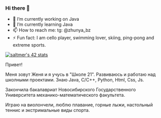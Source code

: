 ### Hi there 👋

- 🔭 I’m currently working on Java
- 🌱 I’m currently learning Java
- 📫 How to reach me: tg: @zhunya_bz
- ⚡ Fun fact: I am cello player, swimming lover, skiing, ping-pong and extreme sports.

<!--
**Zhunya-bz/Zhunya-bz** is a ✨ _special_ ✨ repository because its `README.md` (this file) appears on your GitHub profile.

Here are some ideas to get you started:

- 🔭 I’m currently working on ...
- 🌱 I’m currently learning ...
- 👯 I’m looking to collaborate on ...
- 🤔 I’m looking for help with ...
- 💬 Ask me about ...
- 📫 How to reach me: ...
- 😄 Pronouns: ...
- ⚡ Fun fact: ...
-->
[![saltmer's 42 stats](https://badge42.vercel.app/api/v2/cl1mc7bhg006309kzftm5w40f/stats?cursusId=21&coalitionId=102)](https://github.com/JaeSeoKim/badge42)

Привет!

Меня зовут Женя и я учусь в "Школе 21". Развиваюсь и работаю над школными проектами. Знаю Java, С/С++, Python, Html, Css, Js. 

Закончила бакалавриат Новосибирского Государственного Университета механико-математического факультета.

Играю на виолончели, люблю плавание, горные лыжи, настольный теннис и экстримальные виды спорта.

